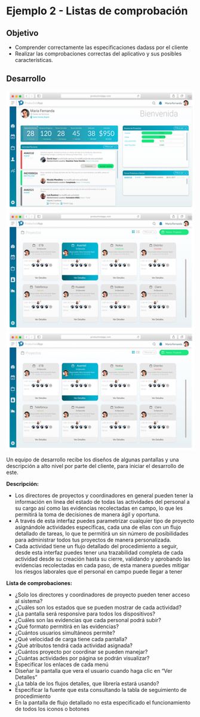 # Ejemplo 2 - Listas de comprobación

## Objetivo

* Comprender correctamente las especificaciones dadass por el cliente
* Realizar las comprobaciones correctas del aplicativo y sus posibles características.

## Desarrollo

<img src="https://github.com/beduExpert/SW-Testing-Fundamentals-2021/blob/main/Sesion-06/Ejemplo-02/assets/ejemplo2_1.png">
<img src="https://github.com/beduExpert/SW-Testing-Fundamentals-2021/blob/main/Sesion-06/Ejemplo-02/assets/ejemplo2_2.png">
<img src="https://github.com/beduExpert/SW-Testing-Fundamentals-2021/blob/main/Sesion-06/Ejemplo-02/assets/ejemplo2_2.png">

Un equipo de desarrollo recibe los diseños de algunas pantallas y una descripción a alto nivel por parte del cliente, para iniciar el desarrollo de este.

<b>Descripción:</b> 
<br>
- Los directores de proyectos y coordinadores en general pueden tener la información en línea del estado de todas las actividades del personal a su cargo así como las evidencias recolectadas en campo, lo que les permitirá la toma de decisiones de manera ágil y oportuna.
- A través de esta interfaz puedes parametrizar cualquier tipo de proyecto asignándole actividades específicas, cada una de ellas con un flujo detallado de tareas, lo que te permitirá un sin número de posibilidades para administrar todos tus proyectos de manera personalizada.
- Cada actividad tiene un flujo detallado del procedimiento a seguir, desde esta interfaz puedes tener una trazabilidad completa de cada actividad desde su creación hasta su cierre, validando y aprobando las evidencias recolectadas en cada paso, de esta manera puedes mitigar los riesgos laborales que el personal en campo puede llegar a tener



<b>Lista de comprobaciones:</b>

-	¿Solo los directores y coordinadores de proyecto pueden tener acceso al sistema?
-	¿Cuáles son los estados que se pueden mostrar de cada actividad?
-	¿La pantalla será responsive para todos los dispositivos?
-	¿Cuáles son las evidencias que cada personal podrá subir?
-	¿Qué formato permitirá en las evidencias?
-	¿Cuántos usuarios simultáneos permite?
-	¿Qué velocidad de carga tiene cada pantalla?
-	¿Qué atributos tendrá cada actividad asignada?
-	¿Cuántos proyecto por coordinar se pueden manejar?
-	¿Cuántas actividades por página se podrán visualizar?
-	Especificar los enlaces de cada menú
-	Diseñar la pantalla que vera el usuario cuando haga clic en “Ver Detalles”
-	¿La tabla de los flujos detalles, que librería estará usando?
-	Especificar la fuente que esta consultando la tabla de seguimiento de procedimiento
-	En la pantalla de flujo detallado no esta especificado el funcionamiento de todos los iconos o botones


